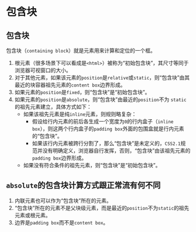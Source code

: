 # 包含块

## 包含块

包含块（`containing block`）就是元素用来计算和定位的一个框。

1. 根元素（很多场景下可以看成是`<html>`）被称为“初始包含块”，其尺寸等同于浏览器可视窗口的大小。
2. 对于其他元素，如果该元素的`position`是`relative`或`static`，则“包含块”由其最近的块容器祖先元素的`content box`边界形成。
3. 如果元素的`position`是`fixed`，则“包含块”是“初始包含块”。
4. 如果元素的`position`是`absolute`，则“包含块”由最近的`position`不为 `static`的祖先元素建立，具体方式如下：
   - 如果该祖先元素是纯`inline`元素，则规则略复杂：
     - 假设给行内元素的前后各生成一个宽度为`0`的行内盒子（`inline box`），则这两个行内盒子的`padding box`外面的包围盒就是行内元素的“包含块”。
     - 如果该行内元素被跨行分割了，那么“包含块”是未定义的，`CSS2.1`规范并没有明确定义，浏览器自行发挥，否则，“包含块”由该祖先元素的`padding box`边界形成。
   - 如果没有符合条件的祖先元素，则“包含块”是“初始包含块”。

## `absolute`的包含块计算方式跟正常流有何不同

1. 内联元素也可以作为“包含块”所在的元素。
2. “包含块”所在的元素不是父块级元素，而是最近的`position`不为`static`的祖先元素或根元素。
3. 边界是`padding box`而不是`content box`。
